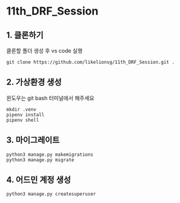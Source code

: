 # 11th_DRF_Session

## 1. 클론하기

클론할 폴더 생성 후 vs code 실행

```
git clone https://github.com/likelionsg/11th_DRF_Session.git .
```

## 2. 가상환경 생성

윈도우는 git bash 터미널에서 해주세요

```
mkdir .venv
pipenv install
pipenv shell
```

## 3. 마이그레이트

```
python3 manage.py makemigrations
python3 manage.py migrate
```

## 4. 어드민 계정 생성

```
python3 manage.py createsuperuser
```
